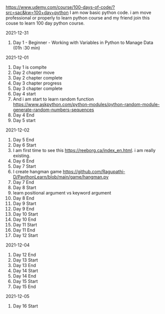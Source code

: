 https://www.udemy.com/course/100-days-of-code/?src=sac&kw=100+day+python
I am now basic python code. i am move professional or properly to learn python course and my friend join this couse to learn 100 day python course.

2021-12-31
  1. Day 1 - Beginner - Working with Variables in Python to Manage Data (01h :30 min)

2021-12-01
  1. Day 1 is complte
  2. Day 2 chapter move
  3. Day 2 chapter complete
  4. Day 3 chapter progress
  5. Day 3 chapter complete
  6. Day 4 start
  7. And i am start to learn random function https://www.askpython.com/python-modules/python-random-module-generate-random-numbers-sequences
  8. Day 4 End
  9. Day 5 start

2021-12-02
  1. Day 5 End
  2. Day 6 Start
  3. I am first time to see this https://reeborg.ca/index_en.html. i am really existing.
  4. Day 6 End
  5. Day 7 Start
  6. I create hangman game  https://github.com/Ragupathi-D/PaythonLearn/blob/main/game/hangman.py
  7. Day 7 End
  8. Day 8 Start
  9. learn positional argument vs keyword argument
  10. Day 8 End
  11. Day 9 Start
  12. Day 9 End
  13. Day 10 Start
  14. Day 10 End
  15. Day 11 Start
  16. Day 11 End
  17. Day 12 Start

2021-12-04
  1. Day 12 End
  2. Day 13 Start
  3. Day 13 End
  4. Day 14 Start
  5. Day 14 End
  6. Day 15 Start
  7. Day 15 End

2021-12-05
  1. Day 16 Start
